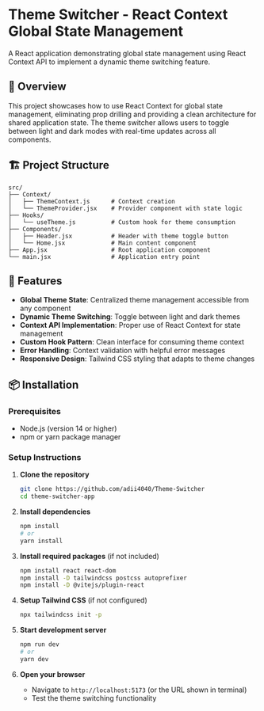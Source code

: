 # Theme Switcher - React Context Global State Management

A React application demonstrating global state management using React Context API to implement a dynamic theme switching feature.

## 🎯 Overview

This project showcases how to use React Context for global state management, eliminating prop drilling and providing a clean architecture for shared application state. The theme switcher allows users to toggle between light and dark modes with real-time updates across all components.

## 🏗️ Project Structure

```
src/
├── Context/
│   ├── ThemeContext.js      # Context creation
│   └── ThemeProvider.jsx    # Provider component with state logic
├── Hooks/
│   └── useTheme.js          # Custom hook for theme consumption
├── Components/
│   ├── Header.jsx           # Header with theme toggle button
│   └── Home.jsx             # Main content component
├── App.jsx                  # Root application component
└── main.jsx                 # Application entry point
```

## 🚀 Features

- **Global Theme State**: Centralized theme management accessible from any component
- **Dynamic Theme Switching**: Toggle between light and dark themes
- **Context API Implementation**: Proper use of React Context for state management
- **Custom Hook Pattern**: Clean interface for consuming theme context
- **Error Handling**: Context validation with helpful error messages
- **Responsive Design**: Tailwind CSS styling that adapts to theme changes


## 📦 Installation

### Prerequisites
- Node.js (version 14 or higher)
- npm or yarn package manager

### Setup Instructions

1. **Clone the repository**
   ```bash
   git clone https://github.com/adii4040/Theme-Switcher
   cd theme-switcher-app
   ```

2. **Install dependencies**
   ```bash
   npm install
   # or
   yarn install
   ```

3. **Install required packages** (if not included)
   ```bash
   npm install react react-dom
   npm install -D tailwindcss postcss autoprefixer
   npm install -D @vitejs/plugin-react
   ```

4. **Setup Tailwind CSS** (if not configured)
   ```bash
   npx tailwindcss init -p
   ```

5. **Start development server**
   ```bash
   npm run dev
   # or
   yarn dev
   ```

6. **Open your browser**
   - Navigate to `http://localhost:5173` (or the URL shown in terminal)
   - Test the theme switching functionality
